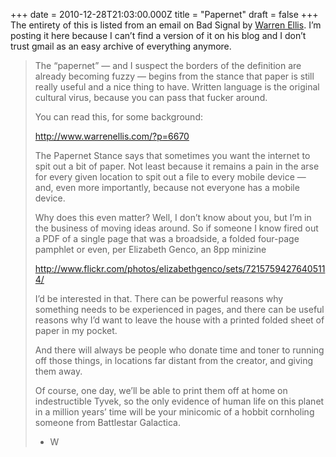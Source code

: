 +++
date = 2010-12-28T21:03:00.000Z
title = "Papernet"
draft = false
+++
The entirety of this is listed from an email on Bad Signal by [Warren
Ellis](http://warrenellis.com "Warren Eliss's blog"). I’m posting it
here because I can’t find a version of it on his blog and I don’t trust
gmail as an easy archive of everything anymore.

> The “papernet” — and I suspect the borders of the definition are
> already becoming fuzzy — begins from the stance that paper is still
> really useful and a nice thing to have. Written language is the
> original cultural virus, because you can pass that fucker around.
>
> You can read this, for some background:
>
> <http://www.warrenellis.com/?p=6670>
>
> The Papernet Stance says that sometimes you want the internet to spit
> out a bit of paper. Not least because it remains a pain in the arse
> for every given location to spit out a file to every mobile device —
> and, even more importantly, because not everyone has a mobile device.
>
> Why does this even matter? Well, I don’t know about you, but I’m in
> the business of moving ideas around. So if someone I know fired out a
> PDF of a single page that was a broadside, a folded four-page pamphlet
> or even, per Elizabeth Genco, an 8pp minizine
>
> <http://www.flickr.com/photos/elizabethgenco/sets/72157594276405114/>
>
> I’d be interested in that. There can be powerful reasons why something
> needs to be experienced in pages, and there can be useful reasons why
> I’d want to leave the house with a printed folded sheet of paper in my
> pocket.
>
> And there will always be people who donate time and toner to running
> off those things, in locations far distant from the creator, and
> giving them away.
>
> Of course, one day, we’ll be able to print them off at home on
> indestructible Tyvek, so the only evidence of human life on this
> planet in a million years’ time will be your minicomic of a hobbit
> cornholing someone from Battlestar Galactica.
>
> -   W

